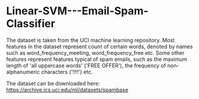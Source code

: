 # Linear-SVM---Email-Spam-Classifier

The dataset is taken from the UCI machine learning repository. Most features in the dataset represent count of certain words, denoted by names such as word_frequency_meeting, word_frequency_free etc. Some other features represent features typical of spam emails, such as the maximum length of 'all uppercase words' ('FREE OFFER'), the frequency of non-alphanumeric characters ('!!!!') etc.

The dataset can be downloaded here: https://archive.ics.uci.edu/ml/datasets/spambase
